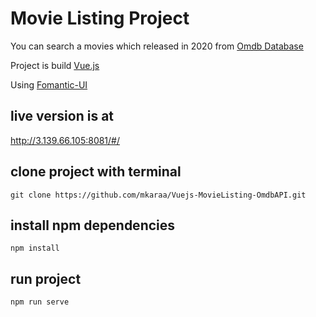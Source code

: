 # Movie Listing Project  

 You can search a movies which released in 2020 from [Omdb Database](http://www.omdbapi.com/)

Project is build [Vue.js](https://vuejs.org/)

Using [Fomantic-UI](https://fomantic-ui.com/)

## live version is at 
http://3.139.66.105:8081/#/

## clone project with terminal 
```git clone https://github.com/mkaraa/Vuejs-MovieListing-OmdbAPI.git```

## install npm dependencies
```npm install```

## run project 
```npm run serve```
